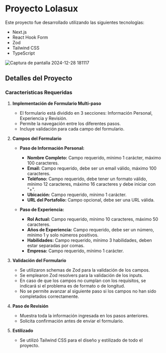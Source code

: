 # Proyecto Lolasux

Este proyecto fue desarrollado utilizando las siguientes tecnologías:
- Next.js
- React Hook Form
- Zod
- Tailwind CSS
- TypeScript

![Captura de pantalla 2024-12-28 181117](https://github.com/user-attachments/assets/0426dd8a-ca02-4d89-bb97-71ad67f822ab)


## Detalles del Proyecto

### Características Requeridas

1. **Implementación de Formulario Multi-paso**
   - El formulario está dividido en 3 secciones: Información Personal, Experiencia y Revisión.
   - Permite la navegación entre los diferentes pasos.
   - Incluye validación para cada campo del formulario.

2. **Campos del Formulario**
   - **Paso de Información Personal:**
     - **Nombre Completo:** Campo requerido, mínimo 1 carácter, máximo 100 caracteres.
     - **Email:** Campo requerido, debe ser un email válido, máximo 100 caracteres.
     - **Teléfono:** Campo requerido, debe tener un formato válido, mínimo 12 caracteres, máximo 16 caracteres y debe iniciar con "+".
     - **Ubicación:** Campo requerido, mínimo 1 carácter.
     - **URL del Portafolio:** Campo opcional, debe ser una URL válida.

   - **Paso de Experiencia:**
     - **Rol Actual:** Campo requerido, mínimo 10 caracteres, máximo 50 caracteres.
     - **Años de Experiencia:** Campo requerido, debe ser un número, mínimo 1 y solo números positivos.
     - **Habilidades:** Campo requerido, mínimo 3 habilidades, deben estar separadas por comas.
     - **Empresa:** Campo requerido, mínimo 1 carácter.

3. **Validación del Formulario**
   - Se utilizaron schemas de Zod para la validación de los campos.
   - Se emplearon Zod resolvers para la validación de los inputs.
   - En caso de que los campos no cumplan con los requisitos, se indicará si el problema es de formato o de longitud.
   - No se permite avanzar al siguiente paso si los campos no han sido completados correctamente.

4. **Paso de Revisión**
   - Muestra toda la información ingresada en los pasos anteriores.
   - Solicita confirmación antes de enviar el formulario.

5. **Estilizado**
   - Se utilizó Tailwind CSS para el diseño y estilizado de todo el proyecto.
